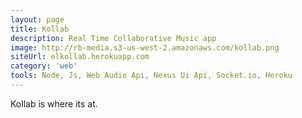 ```yaml
---
layout: page
title: Kollab
description: Real Time Collaborative Music app
image: http://rb-media.s3-us-west-2.amazonaws.com/kollab.png
siteUrl: elkollab.herokuapp.com
category: 'web'
tools: Node, Js, Web Audio Api, Nexus Ui Api, Socket.io, Heroku
---
```


Kollab is where its at.
